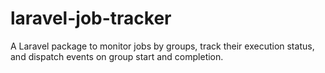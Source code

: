 # laravel-job-tracker
A Laravel package to monitor jobs by groups, track their execution status, and dispatch events on group start and completion.
